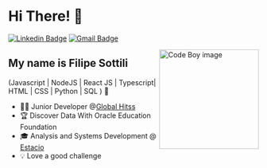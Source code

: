 
<h1>Hi There! 👋</h1>

[![Linkedin Badge](https://img.shields.io/badge/-LinkedIn-6633cc?style=flat-square&logo=Linkedin&logoColor=white&link=https://www.linkedin.com/in/filipe-sottili-7855b2218/)](https://www.linkedin.com/in/filipe-sottili-7855b2218/)
[![Gmail Badge](https://img.shields.io/badge/-felipesottili32@gmail.com-6633cc?style=flat-square&logo=Gmail&logoColor=white&link=mailto:felipesottili32@gmail.com)](mailto:felipesottili32@gmail.com)

<img align="right" alt="Code Boy image" src="https://img.freepik.com/vetores-gratis/pessoas-bonitos-que-jogam-a-ilustracao-do-icone-do-vetor-dos-desenhos-animados-do-laptop-conceito-de-icone-de-tecnologia-de-pessoas-isolado-vetor-premium-estilo-flat-cartoon_138676-4043.jpg?t=st=1714695255~exp=1714698855~hmac=4dfb9c67a21ade571ad07196bf586c82a9d1a4499b99aaa89fc2486b4c7feb7f&w=826"  width="200px"/>

## My name is Filipe Sottili
(Javascript | NodeJS | React JS | Typescript| HTML | CSS | Python | SQL  ) 🚀
- 👩‍💻 Junior Developer @[Global Hitss](https://globalhitss.com/br/)
- 🏆 Discover Data With Oracle Education Foundation
- 🎓 Analysis and Systems Development @ [Estacio](https://estacio.br/)
- 💡 Love a good challenge
